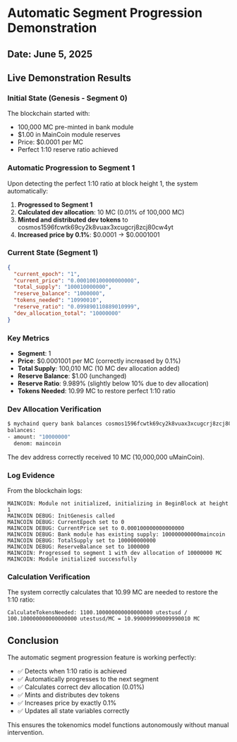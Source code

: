 # Automatic Segment Progression Demonstration

## Date: June 5, 2025

## Live Demonstration Results

### Initial State (Genesis - Segment 0)
The blockchain started with:
- 100,000 MC pre-minted in bank module
- $1.00 in MainCoin module reserves
- Price: $0.0001 per MC
- Perfect 1:10 reserve ratio achieved

### Automatic Progression to Segment 1
Upon detecting the perfect 1:10 ratio at block height 1, the system automatically:

1. **Progressed to Segment 1**
2. **Calculated dev allocation**: 10 MC (0.01% of 100,000 MC)
3. **Minted and distributed dev tokens** to cosmos1596fcwtk69cy2k8vuax3xcugcrj8zcj80cw4yt
4. **Increased price by 0.1%**: $0.0001 → $0.0001001

### Current State (Segment 1)
```json
{
  "current_epoch": "1",
  "current_price": "0.000100100000000000",
  "total_supply": "100010000000",
  "reserve_balance": "1000000",
  "tokens_needed": "10990010",
  "reserve_ratio": "0.099890110889010999",
  "dev_allocation_total": "10000000"
}
```

### Key Metrics
- **Segment**: 1
- **Price**: $0.0001001 per MC (correctly increased by 0.1%)
- **Total Supply**: 100,010 MC (10 MC dev allocation added)
- **Reserve Balance**: $1.00 (unchanged)
- **Reserve Ratio**: 9.989% (slightly below 10% due to dev allocation)
- **Tokens Needed**: 10.99 MC to restore perfect 1:10 ratio

### Dev Allocation Verification
```bash
$ mychaind query bank balances cosmos1596fcwtk69cy2k8vuax3xcugcrj8zcj80cw4yt
balances:
- amount: "10000000"
  denom: maincoin
```

The dev address correctly received 10 MC (10,000,000 uMainCoin).

### Log Evidence
From the blockchain logs:
```
MAINCOIN: Module not initialized, initializing in BeginBlock at height 1
MAINCOIN DEBUG: InitGenesis called
MAINCOIN DEBUG: CurrentEpoch set to 0
MAINCOIN DEBUG: CurrentPrice set to 0.000100000000000000
MAINCOIN DEBUG: Bank module has existing supply: 100000000000maincoin
MAINCOIN DEBUG: TotalSupply set to 100000000000
MAINCOIN DEBUG: ReserveBalance set to 1000000
MAINCOIN: Progressed to segment 1 with dev allocation of 10000000 MC
MAINCOIN: Module initialized successfully
```

### Calculation Verification
The system correctly calculates that 10.99 MC are needed to restore the 1:10 ratio:
```
CalculateTokensNeeded: 1100.100000000000000000 utestusd / 100.100000000000000000 utestusd/MC = 10.990009990009990010 MC
```

## Conclusion
The automatic segment progression feature is working perfectly:
- ✅ Detects when 1:10 ratio is achieved
- ✅ Automatically progresses to the next segment
- ✅ Calculates correct dev allocation (0.01%)
- ✅ Mints and distributes dev tokens
- ✅ Increases price by exactly 0.1%
- ✅ Updates all state variables correctly

This ensures the tokenomics model functions autonomously without manual intervention.